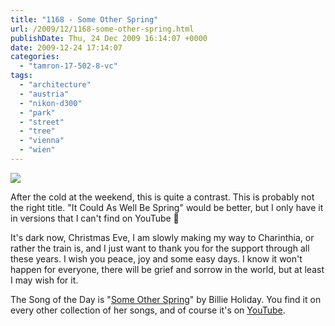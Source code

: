 ```yaml
---
title: "1168 - Some Other Spring"
url: /2009/12/1168-some-other-spring.html
publishDate: Thu, 24 Dec 2009 16:14:07 +0000
date: 2009-12-24 17:14:07
categories: 
  - "tamron-17-502-8-vc"
tags: 
  - "architecture"
  - "austria"
  - "nikon-d300"
  - "park"
  - "street"
  - "tree"
  - "vienna"
  - "wien"
---
```

<a target="_blank" href="https://d25zfm9zpd7gm5.cloudfront.net/1200x1200/2009/20091224_134201_ps.jpg"><img src="https://d25zfm9zpd7gm5.cloudfront.net/0600x0600/2009/20091224_134201_ps.jpg" /></a>

After the cold at the weekend, this is quite a contrast. This is probably not the right title. "It Could As Well Be Spring" would be better, but I only have it in versions that I can't find on YouTube 🙂

 It's dark now, Christmas Eve, I am slowly making my way to Charinthia, or rather the train is, and I just want to thank you for the support through all these years. I wish you peace, joy and some easy days. I know it won't happen for everyone, there will be grief and sorrow in the world, but at least I may wish for it.

The Song of the Day is "<a target="_blank" href="http://www.lyricsmode.com/lyrics/b/billie_holiday/some_other_spring.html">Some Other Spring</a>" by Billie Holiday. You find it on every other collection of her songs, and of course it's on <a target="_blank" href="http://www.youtube.com/watch?v=5EP_cYGPzrU">YouTube</a>.

